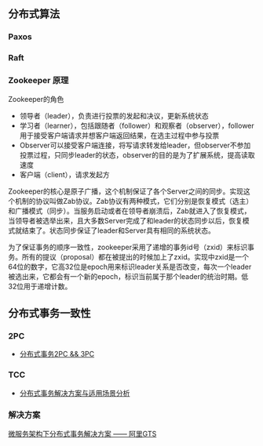 ## 分布式算法
### Paxos

### Raft

### Zookeeper 原理
Zookeeper的角色
* 领导者（leader），负责进行投票的发起和决议，更新系统状态
* 学习者（learner），包括跟随者（follower）和观察者（observer），follower用于接受客户端请求并想客户端返回结果，在选主过程中参与投票
* Observer可以接受客户端连接，将写请求转发给leader，但observer不参加投票过程，只同步leader的状态，observer的目的是为了扩展系统，提高读取速度
* 客户端（client），请求发起方

Zookeeper的核心是原子广播，这个机制保证了各个Server之间的同步。实现这个机制的协议叫做Zab协议。Zab协议有两种模式，它们分别是恢复模式（选主）和广播模式（同步）。当服务启动或者在领导者崩溃后，Zab就进入了恢复模式，当领导者被选举出来，且大多数Server完成了和leader的状态同步以后，恢复模式就结束了。状态同步保证了leader和Server具有相同的系统状态。

为了保证事务的顺序一致性，zookeeper采用了递增的事务id号（zxid）来标识事务。所有的提议（proposal）都在被提出的时候加上了zxid。实现中zxid是一个64位的数字，它高32位是epoch用来标识leader关系是否改变，每次一个leader被选出来，它都会有一个新的epoch，标识当前属于那个leader的统治时期。低32位用于递增计数。

## 分布式事务一致性

### 2PC
* [分布式事务2PC && 3PC](http://int64.me/2016/%E5%88%86%E5%B8%83%E5%BC%8F%E4%BA%8B%E5%8A%A12PC%20&&%203PC.html)

### TCC
* [分布式事务解决方案与适用场景分析](https://juejin.im/post/5a9cb1bf6fb9a028c06a4f6b)

### 解决方案
[微服务架构下分布式事务解决方案 —— 阿里GTS](https://url.cn/5q6IveA)
